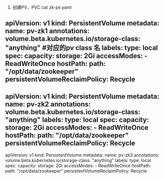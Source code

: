 1. 创建PV、PVC
cat zk-pv.yaml

apiVersion: v1
kind: PersistentVolume
metadata:
    name: pv-zk1
    annotations:
      volume.beta.kubernetes.io/storage-class: "anything"     #对应的pv class 名
    labels:
      type: local
spec:
    capacity:
      storage: 2Gi
    accessModes:
      - ReadWriteOnce
    hostPath:
      path: "/opt/data/zookeeper"
    persistentVolumeReclaimPolicy: Recycle
---
apiVersion: v1
kind: PersistentVolume
metadata:
    name: pv-zk2
    annotations:
      volume.beta.kubernetes.io/storage-class: "anything"
    labels:
      type: local
spec:
    capacity:
      storage: 2Gi
    accessModes:
      - ReadWriteOnce
    hostPath:
      path: "/opt/data/zookeeper"
    persistentVolumeReclaimPolicy: Recycle
---
apiVersion: v1
kind: PersistentVolume
metadata:
    name: pv-zk3
    annotations:
      volume.beta.kubernetes.io/storage-class: "anything"
    labels:
      type: local
spec:
    capacity:
      storage: 2Gi
    accessModes:
      - ReadWriteOnce
    hostPath:
      path: "/opt/data/zookeeper"
    persistentVolumeReclaimPolicy: Recycle
